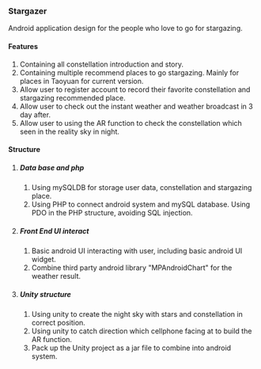 ### Stargazer

Android application design for the people who love to go for stargazing.

#### Features

1. Containing all constellation introduction and story.
2. Containing multiple recommend places to go stargazing.
   Mainly for places in Taoyuan for current version.
3. Allow user to register account to record their favorite constellation and stargazing recommended place.
4. Allow user to check out the instant weather and weather broadcast in 3 day after.
5. Allow user to using the AR function to check the constellation which seen in the reality sky in night.

#### Structure

1. ##### Data base and php

   1. Using mySQLDB for storage user data, constellation and stargazing place.
   2. Using PHP to connect android system and mySQL database.
      Using PDO in the PHP structure, avoiding SQL injection.

2. ##### Front End UI interact

   1. Basic android UI interacting with user, including basic android UI widget.
   2. Combine third party android library "MPAndroidChart" for the weather result.

3. ##### Unity structure
   1. Using unity to create the night sky with stars and constellation in correct position.
   2. Using unity to catch direction which cellphone facing at to build the AR function.
   3. Pack up the Unity project as a jar file to combine into android system.